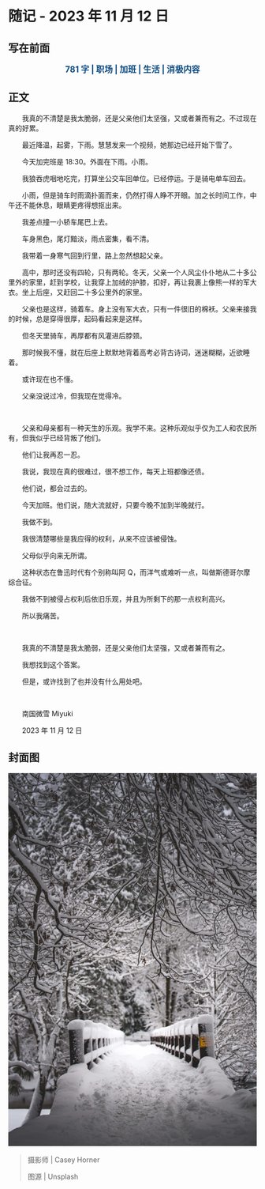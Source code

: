 # 随记 - 2023 年 11 月 12 日

## 写在前面

<p style="color:#0f4c81; text-align:center; font-weight:bold; font-size:larger;">781 字 | 职场 | 加班 | 生活 | 消极内容</p>

## 正文

　　我真的不清楚是我太脆弱，还是父亲他们太坚强，又或者兼而有之。不过现在真的好累。

　　最近降温，起雾，下雨。慧慧发来一个视频，她那边已经开始下雪了。

　　今天加完班是 18:30。外面在下雨。小雨。

　　我狼吞虎咽地吃完，打算坐公交车回单位。已经停运。于是骑电单车回去。

　　小雨，但是骑车时雨滴扑面而来，仍然打得人睁不开眼。加之长时间工作，中午还不能休息，眼睛更疼得想抠出来。

　　我差点撞一小轿车尾巴上去。

　　车身黑色，尾灯黯淡，雨点密集，看不清。

　　我带着一身寒气回到行里，路上忽然想起父亲。

　　高中，那时还没有四轮，只有两轮。冬天，父亲一个人风尘仆仆地从二十多公里外的家里，赶到学校，让我穿上加绒的护膝，扣好，再让我裹上像熊一样的军大衣。坐上后座，又赶回二十多公里外的家里。

　　父亲也是这样，骑着车。身上没有军大衣，只有一件很旧的棉袄。父亲来接我的时候，总是穿得很厚，起码看起来是这样。

　　但冬天里骑车，再厚都有风灌进后脖颈。

　　那时候我不懂，就在后座上默默地背着高考必背古诗词，迷迷糊糊，近欲睡着。

　　或许现在也不懂。

　　父亲没说过冷，但我现在觉得冷。

<br />

　　父亲和母亲都有一种天生的乐观。我学不来。这种乐观似乎仅为工人和农民所有，但我似乎已经背叛了他们。

　　他们让我再忍一忍。

　　我说，我现在真的很难过，很不想工作，每天上班都像还债。

　　他们说，都会过去的。

　　今天加班。他们说，随大流就好，只要今晚不加到半晚就行。

　　我做不到。

　　我很清楚哪些是我应得的权利，从来不应该被侵蚀。

　　父母似乎向来无所谓。

　　这种状态在鲁迅时代有个别称叫阿 Q，而洋气或难听一点，叫做斯德哥尔摩综合征。

　　我做不到被侵占权利后依旧乐观，并且为所剩下的那一点权利高兴。

　　所以我痛苦。

<br />

　　我真的不清楚是我太脆弱，还是父亲他们太坚强，又或者兼而有之。

　　我想找到这个答案。

　　但是，或许找到了也并没有什么用处吧。

<br />

　　南国微雪 Miyuki

　　2023 年 11 月 12 日

## 封面图

![](https://raw.githubusercontent.com/TinySnow/GithubImageHosting/main/blog/articles/essays/casey-horner-dX9X0KTT42g-unsplash.jpg)

> 摄影师 | Casey Horner
>
> 图源 | Unsplash